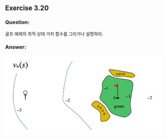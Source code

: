 ## Exercise 3.20

### Question:

골프 예제의 최적 상태 가치 함수를 그리거나 설명하라. 

### Answer:

![image](./Chapter%203/assets/Exercise%203.20.png)

